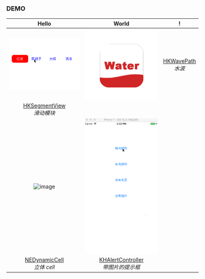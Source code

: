 

### DEMO

|Hello|World|!|
|:---:|:---:|:---:|
|![image](https://github.com/SherlockQi/HKNote/blob/master/HKSegmentView.gif)|![image](https://github.com/SherlockQi/HKNote/blob/master/wave.gif)|[HKWavePath](https://github.com/SherlockQi/HKWavePath)<br>*水波*|
|[HKSegmentView](https://github.com/SherlockQi/HKSegmentView)<br>*滑动模块*|||
|![image](https://github.com/SherlockQi/HKNote/blob/master/DynamicCell.gif)|![image](https://github.com/SherlockQi/HKNote/blob/master/H.gif)||
|[NEDynamicCell](https://github.com/SherlockQi/NEDynamicCell)<br>*立体 cell*|[KHAlertController](https://github.com/SherlockQi/KHAlertController)<br>*带图片的提示框*||




<!--|![image](https://github.com/mengxianliang/XLPlayButton/blob/master/GIF/1.gif)|![image](https://github.com/mengxianliang/XLPlayButton/blob/master/GIF/2.gif)||-->
<!--|[XLPlayButton](https://github.com/mengxianliang/XLPlayButton)<br>*爱奇艺播放按钮*|[XLPlayButton](https://github.com/mengxianliang/XLPlayButton)<br>*优酷播放按钮*||-->
<!--|![image](https://github.com/mengxianliang/XLSlideMenu/raw/master/GIF/1.gif)|![image](https://github.com/mengxianliang/XLSlideSwitch/raw/master/GIF/1-1.gif)|![image](https://github.com/mengxianliang/XLChannelControl/raw/master/GIF/3.gif)|-->
<!--|[XLSlideMenu](https://github.com/mengxianliang/XLSlideMenu)<br>*仿QQ滑动菜单*|[XLSlideSwitch](https://github.com/mengxianliang/XLSlideSwitch)<br>*仿今日头条滚动列表*|[XLChannelControl](https://github.com/mengxianliang/XLChannelControl)<br>*仿腾讯新闻频道管理功能*|-->
<!--|![image](https://github.com/mengxianliang/XLCardSwitch/raw/master/GIF/1.gif)|![image](https://github.com/mengxianliang/XLRefresh/raw/master/GIF/2.gif)|![image](https://github.com/mengxianliang/XLImageViewer/raw/master/GIF/1-1.gif)|-->
<!--|[XLCardSwitch](https://github.com/mengxianliang/XLCardSwitch)<br>*居中放大显示的图片浏览工具*|[XLRefresh](https://github.com/mengxianliang/XLRefresh)<br>*下拉刷新工具，支持ScrollView及其子类。*|[XLImageViewer](https://github.com/mengxianliang/XLImageViewer)<br>*图片浏览工具，支持本地、网络图片显示*|-->
<!--|![image](https://github.com/mengxianliang/XLUIFont/raw/master/GIF/1.gif)|![image](https://github.com/mengxianliang/XLBubbleTransition/raw/master/GIF/1.gif)|![image](https://github.com/mengxianliang/XLPaymentHUD/raw/master/GIF/1.gif)|-->
<!--|[XLUIFont](https://github.com/mengxianliang/XLUIFont)<br>*iOS系统字体快速查看工具*|[XLBubbleTransition](https://github.com/mengxianliang/XLBubbleTransition)<br>*支持Push、Pop、Present、Dismiss动画*|[XLPaymentHUD](https://github.com/mengxianliang/XLPaymentHUD)<br>*支付宝支付动画*|-->
<!--|![image](https://github.com/mengxianliang/XLTieBaLoading/raw/master/Image/1.gif)|![image](https://github.com/mengxianliang/XLDotLoading/raw/master/1.gif)|![image](https://github.com/mengxianliang/XLBallLoading/raw/master/GIF/1.gif)|-->
<!--|[XLTieBaLoading](https://github.com/mengxianliang/XLTieBaLoading)<br>*仿百度贴吧加载动画*|[XLDotLoading](https://github.com/mengxianliang/XLDotLoading)<br>*仿新浪微博红包加载动画*|[XLBallLoading](https://github.com/mengxianliang/XLBallLoading)<br>*球形加载动画*|-->
<!--|![image](https://github.com/mengxianliang/XLWaveProgress/raw/master/GIF/1.gif)|![image](https://github.com/mengxianliang/XLCircleProgress/raw/master/1.gif)|![image](https://github.com/mengxianliang/XLCycleCollectionView/raw/master/Gif/1.gif)|-->
<!--|[XLWaveProgress](https://github.com/mengxianliang/XLWaveProgress)<br>*波浪加载动画*|[XLCircleProgress](https://github.com/mengxianliang/XLCircleProgress)<br>*带有渐变色效果的进度显示动画*|[XLCycleCollectionView](https://github.com/mengxianliang/XLCycleCollectionView)<br>*无线轮播效果*|-->


